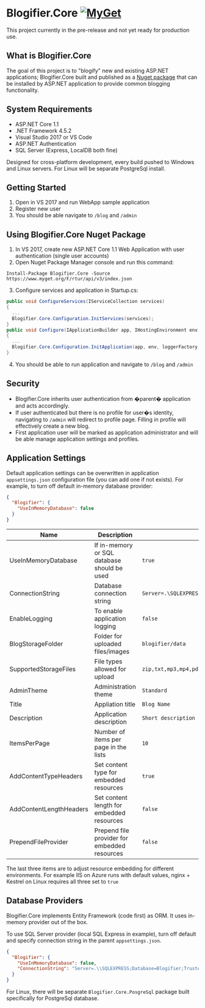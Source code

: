 # Blogifier.Core [![MyGet](https://buildstats.info/myget/rtur/Blogifier.Core)](https://www.myget.org/feed/rtur/package/nuget/Blogifier.Core)

This project currently in the pre-release and not yet ready for production use.

## What is Blogifier.Core

The goal of this project is to "blogify" new and existing ASP.NET applications; Blogifier.Core built and published as a [Nuget package](https://www.myget.org/feed/rtur/package/nuget/Blogifier.Core) that can be installed by ASP.NET application to provide common blogging functionality. 

## System Requirements

* ASP.NET Core 1.1
* .NET Framework 4.5.2
* Visual Studio 2017 or VS Code
* ASP.NET Authentication
* SQL Server (Express, LocalDB both fine)

Designed for cross-platform development, every build pushed to Windows and Linux servers. For Linux will be separate PostgreSql install.

## Getting Started

1. Open in VS 2017 and run WebApp sample application
2. Register new user
3. You should be able navigate to `/blog` and `/admin`

## Using Blogifier.Core Nuget Package

1. In VS 2017, create new ASP.NET Core 1.1 Web Application with user authentication (single user accounts)
2. Open Nuget Package Manager console and run this command:
```
Install-Package Blogifier.Core -Source https://www.myget.org/F/rtur/api/v3/index.json
```
3. Configure services and application in Startup.cs:
```csharp
public void ConfigureServices(IServiceCollection services)
{
  ...
  Blogifier.Core.Configuration.InitServices(services);
}
public void Configure(IApplicationBuilder app, IHostingEnvironment env, ILoggerFactory loggerFactory)
{
  ...
  Blogifier.Core.Configuration.InitApplication(app, env, loggerFactory);
}
```
4. You should be able to run application and navigate to `/blog` and `/admin`

## Security

* Blogifier.Core inherits user authentication from �parent� application and acts accordingly.
* If user authenticated but there is no profile for user�s identity, navigating to `/admin` will redirect to profile page. Filling in profile will effectively create a new blog. 
* First application user will be marked as application administrator and will be able manage application settings and profiles.

## Application Settings

Default application settings can be overwritten in application `appsettings.json` configuration file (you can add one if not exists). For example, to turn off default in-memory database provider:

```json
{
  "Blogifier": {
    "UseInMemoryDatabase": false
  }
}
```

| Name | Description | Default Value
| --------- | ----------- | ------------ |
| UseInMemoryDatabase | If in-memory or SQL database should be used | `true` |
| ConnectionString | Database connection string | `Server=.\SQLEXPRESS;Database=Blogifier;Trusted_Connection=True;` |
| EnableLogging | To enable application logging | `false` |
| BlogStorageFolder | Folder for uploaded files/images | `blogifier/data` |
| SupportedStorageFiles | File types allowed for upload | `zip,txt,mp3,mp4,pdf,doc,docx,xls,xlsx,xml` |
| AdminTheme | Administration theme | `Standard` |
| Title | Appliation title | `Blog Name` |
| Description | Application description | `Short description of the blog` |
| ItemsPerPage | Number of items per page in the lists | `10` |
| AddContentTypeHeaders | Set content type for embedded resources | `true` |
| AddContentLengthHeaders | Set content length for embedded resources | `false` |
| PrependFileProvider | Prepend file provider for embedded resources | `false` |

The last three items are to adjust resource embedding for different environments. For example IIS on Azure runs with default values, nginx + Kestrel on Linux requires all three set to `true`

## Database Providers

Blogifier.Core implements Entity Framework (code first) as ORM. It uses in-memory provider out of the box. 

To use SQL Server provider (local SQL Express in example), turn off default and specify connection string in the parent `appsettings.json`.

```json
{
  "Blogifier": {
    "UseInMemoryDatabase": false,
    "ConnectionString": "Server=.\\SQLEXPRESS;Database=Blogifier;Trusted_Connection=True;"
  }
}
```

For Linux, there will be separate `Blogifier.Core.PosgreSql` package built specifically for PostgreSql database.
